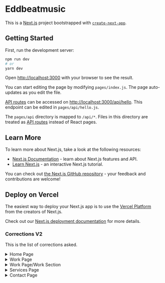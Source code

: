 # Eddbeatmusic

This is a [Next.js](https://nextjs.org/) project bootstrapped with [`create-next-app`](https://github.com/vercel/next.js/tree/canary/packages/create-next-app).

## Getting Started

First, run the development server:

```bash
npm run dev
# or
yarn dev
```

Open [http://localhost:3000](http://localhost:3000) with your browser to see the result.

You can start editing the page by modifying `pages/index.js`. The page auto-updates as you edit the file.

[API routes](https://nextjs.org/docs/api-routes/introduction) can be accessed on [http://localhost:3000/api/hello](http://localhost:3000/api/hello). This endpoint can be edited in `pages/api/hello.js`.

The `pages/api` directory is mapped to `/api/*`. Files in this directory are treated as [API routes](https://nextjs.org/docs/api-routes/introduction) instead of React pages.

## Learn More

To learn more about Next.js, take a look at the following resources:

- [Next.js Documentation](https://nextjs.org/docs) - learn about Next.js features and API.
- [Learn Next.js](https://nextjs.org/learn) - an interactive Next.js tutorial.

You can check out [the Next.js GitHub repository](https://github.com/vercel/next.js/) - your feedback and contributions are welcome!

## Deploy on Vercel

The easiest way to deploy your Next.js app is to use the [Vercel Platform](https://vercel.com/new?utm_medium=default-template&filter=next.js&utm_source=create-next-app&utm_campaign=create-next-app-readme) from the creators of Next.js.

Check out our [Next.js deployment documentation](https://nextjs.org/docs/deployment) for more details.


### Corrections V2

This is the list of corrections asked.

<details>
  <summary>Home Page</summary>

 - [X] Change TopBar grey color #696969
 - [ ] TopBar little bit Bigger Icons
 - [ ] There is a new icon on the top bar (Youtube)
 - [ ] Scroll more title should be display right when the user lands on the home page
 - [ ] Change the title of the Reel Section
 - [ ] Add the Play reel following the mouse on the Reel section
 - [ ] On latest releases' section the words should be less separate
 - [ ] Add Arrow on the long player part
 - [ ] On accelerating valuation Eduardo has change the text and has add another bullet
 - [X] On the let's talk section the line spacing is a little bit smaller
 - [X] On the footer the line that separates the sections must be thinner
 - [X] Add the youtube link on the footer

</details>

<details>
  <summary>Work Page</summary>

 - [ ] Correct the whitness of the thumbnail
 - [ ] Thumbnail image get bigger on hover (Optional)
 - [ ] Stop playing music when the project section opens up
 - [ ] Change disposition of the text and play icon (do this last)
 - [ ] Add view project text on thumbnail with same underline action
 - [ ] On hover the play button should not be the hand
 - [ ] Thumbnail image should get bigger on the hover (optional)
 - [ ] Title thumbnail should underlined when hover
 - [ ] Play button should get bigger on hover and on click back to normal

</details>

<details>
  <summary>Work Page/Work Section</summary>

  - [ ] The video should not be played right away
  - [ ] Make the background darker (Optional)
  - [ ] The modal should be bigger
  - [ ] Remove white margin
  - [ ] The close Icon should be smaller
  - [ ] On the purpose section the left side should of 3 columns, the typography should be smaller, the line spacing should be less
  - [ ] On the playlist preview, title should be all capitalize, icons should be bigger and clearer
  - [ ] Better alignment on the playlist preview section and the interline should be less
  - [ ] Text on the soundtrack sections should be smaller

</details>

<details>
  <summary>Services Page</summary>

  - [ ] Title Page should be bigger
  - [ ] Distance between title and subttile should be less
  - [ ] On the table, The title and the text should be separated
  - [ ] The size of the text should be less and remove capitalize

</details>

<details>
  <summary>Contact Page</summary>

  - [ ] On the inspired with my work section the Long disc should be align with the text on the right
  
</details>
